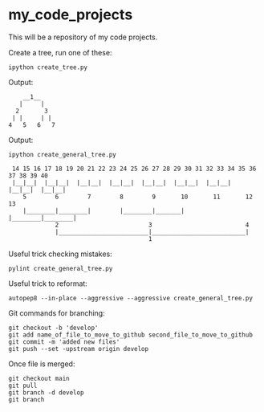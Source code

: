 # my_code_projects
This will be a repository of my code projects.

Create a tree, run one of these:

```
ipython create_tree.py
```
Output:
```
    __1__
   |     |
  2       3
 | |     | |
4   5   6   7
```
Output:
```
ipython create_general_tree.py
```

```
 14 15 16 17 18 19 20 21 22 23 24 25 26 27 28 29 30 31 32 33 34 35 36 37 38 39 40 
 |__|__|  |__|__|  |__|__|  |__|__|  |__|__|  |__|__|  |__|__|  |__|__|  |__|__|  
    5        6        7        8        9       10       11       12       13  
    |________|________|        |________|_______|        |________|________|   
             2                         3                          4           
             |_________________________|__________________________|           
                                       1                                     
```

Useful trick checking mistakes:
```
pylint create_general_tree.py
```

Useful trick to reformat:
```
autopep8 --in-place --aggressive --aggressive create_general_tree.py
```

Git commands for branching:
```
git checkout -b 'develop'
git add name_of_file_to_move_to_github second_file_to_move_to_github
git commit -m 'added new files'
git push --set -upstream origin develop
```

Once file is merged:
```
git checkout main
git pull
git branch -d develop
git branch
```